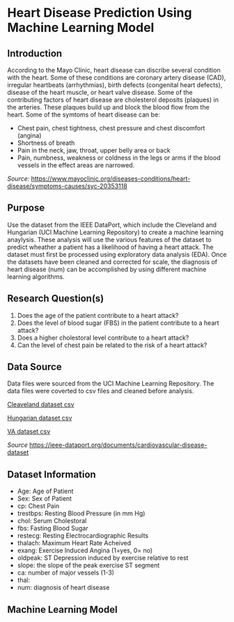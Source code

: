 # Heart Disease Prediction Using Machine Learning Model

## Introduction
According to the Mayo Clinic, heart disease can discribe several condition with the heart.  Some of these conditions are coronary 
artery disease (CAD), irregular heartbeats (arrhythmias), birth defects (congenital heart defects), disease of the heart muscle, 
or heart valve disease.  Some of the contributing factors of heart disease are cholesterol deposits (plaques) in the arteries.  These
plaques build up and block the blood flow from the heart.  Some of the symtoms of heart disease can be:
 *  Chest pain, chest tightness, chest pressure and chest discomfort (angina)
 *  Shortness of breath
 *  Pain in the neck, jaw, throat, upper belly area or back
 *  Pain, numbness, weakness or coldness in the legs or arms if the blood vessels in the effect areas are narrowed.
 
 _Source:_  https://www.mayoclinic.org/diseases-conditions/heart-disease/symptoms-causes/syc-20353118
 
 ## Purpose
 
 Use the dataset from the IEEE DataPort, which include the Cleveland and Hungarian (UCI Machine Learning Repository) to create a machine
 learning anaylysis. These analysis will use the various features of the dataset to predict wheather a patient has a likelihood of having
 a heart attack.   The dataset must first be processed using exploratory data analysis (EDA).   Once the datasets have been cleaned and corrected
 for scale, the diagnosis of heart disease (num) can be accomplished by using different machine learning algorithms.

## Research Question(s)
1. Does the age of the patient contribute to a heart attack?
2. Does the level of blood sugar (FBS) in the patient contribute to a heart attack?
3. Does a higher cholestoral level contribute to a heart attack?
4. Can the level of chest pain be related to the risk of a heart attack?

## Data Source
Data files were sourced from the UCI Machine Learning Repository.   The data files were coverted to csv files and cleaned before analysis.

[Cleaveland dataset csv](Resources/processed_cleveland.csv)

[Hungarian dataset csv](Resources/reprocessed_hungarian.csv)

[VA dataset csv](Resources/processed_va.csv)

_Source_ https://ieee-dataport.org/documents/cardiovascular-disease-dataset

## Dataset Information

 * Age:  Age of Patient
 * Sex:  Sex of Patient
 * cp:  Chest Pain
 * trestbps:  Resting Blood Pressure (in mm Hg)
 * chol:  Serum Cholestoral
 * fbs:  Fasting Blood Sugar
 * restecg:  Resting Electrocardiographic Results
 * thalach:  Maximum Heart Rate Acheived
 * exang:  Exercise Induced Angina (1=yes, 0= no)
 * oldpeak:  ST Depression induced by exercise relative to rest
 * slope:  the slope of the peak exercise ST segment
 * ca:  number of major vessels (1-3)
 * thal: 
 * num:  diagnosis of heart disease
 
 ## Machine Learning Model
